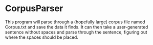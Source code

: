 CorpusParser
========

This program will parse through a (hopefully large) corpus file named Corpus.txt and save
the data it finds. It can then take a user-generated sentence without spaces and parse through the sentence,
figuring out where the spaces should be placed.